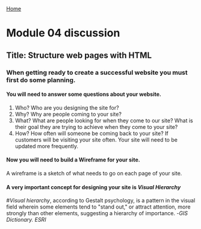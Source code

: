 [Home](https://pmargellos.github.io/reading-notes)

# Module 04 discussion

## Title: Structure web pages with HTML

### When getting ready to create a successful website you must first do some planning.

#### You will need to answer some questions about your website.
1. Who? Who are you designing the site for?
2. Why? Why are people coming to your site?
3. What? What are people looking for when they come to our site? What is their goal they are trying to achieve when they come to your site?
4. How? How often will someone be coming back to your site? If customers will be visiting your site often. Your site will need to be updated more frequently.

#### Now you will need to build a Wireframe for your site.
A wireframe is a sketch of what needs to go on each page of your site.

#### A very important concept for designing your site is *Visual Hierarchy*
#*Visual hierarchy*, according to Gestalt psychology, is a pattern in the visual field wherein some elements tend to "stand out," or attract attention, more strongly than other elements, suggesting a hierarchy of importance. -*GIS Dictionary. ESRI*
